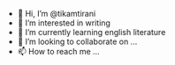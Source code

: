 - 👋 Hi, I’m @tikamtirani
- 👀 I’m interested in writing
- 🌱 I’m currently learning english literature
- 💞️ I’m looking to collaborate on ...
- 📫 How to reach me ...

<!---
tikamtirani/tikamtirani is a ✨ special ✨ repository because its `README.md` (this file) appears on your GitHub profile.
You can click the Preview link to take a look at your changes.
--->
